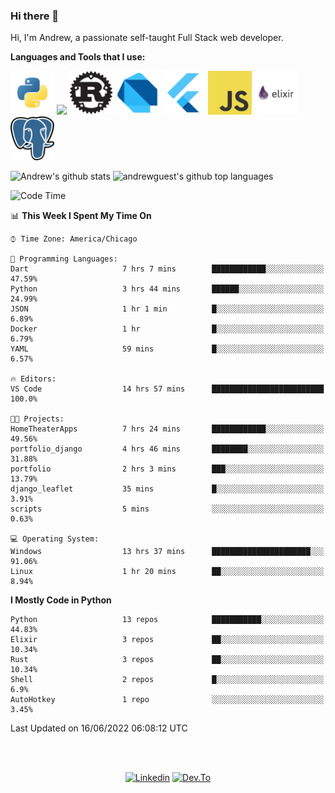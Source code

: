 ### Hi there 👋

Hi, I'm Andrew, a passionate self-taught Full Stack web developer.

**Languages and Tools that I use:**  

<code><img height="70" src="https://raw.githubusercontent.com/github/explore/80688e429a7d4ef2fca1e82350fe8e3517d3494d/topics/python/python.png"></code>
<code><img height="70" src="https://fastapi.tiangolo.com/img/logo-margin/logo-teal.png"></code>
<code><img height="70" src="https://raw.githubusercontent.com/github/explore/80688e429a7d4ef2fca1e82350fe8e3517d3494d/topics/rust/rust.png"></code>
<code><img height="70" src="https://raw.githubusercontent.com/github/explore/80688e429a7d4ef2fca1e82350fe8e3517d3494d/topics/dart/dart.png"></code>
<code><img height="70" src="https://raw.githubusercontent.com/github/explore/cebd63002168a05a6a642f309227eefeccd92950/topics/flutter/flutter.png"></code>
<code><img height="70" src="https://raw.githubusercontent.com/github/explore/80688e429a7d4ef2fca1e82350fe8e3517d3494d/topics/javascript/javascript.png"></code>
<code><img height="70" src="https://raw.githubusercontent.com/github/explore/d106aa3f6fa091ab80ab5c8cf0d931baff3caaea/topics/elixir/elixir.png"></code>
<code><img height="70" src="https://raw.githubusercontent.com/github/explore/80688e429a7d4ef2fca1e82350fe8e3517d3494d/topics/postgresql/postgresql.png"></code>

![Andrew's github stats](https://github-readme-stats.vercel.app/api?username=andrewguest&show_icons=true&theme=vue-dark&count_private=true)
<img height="180em" src="https://github-readme-stats.vercel.app/api/top-langs/?username=andrewguest&theme=vue-dark&layout=compact" alt="andrewguest's github top languages" />

<!--START_SECTION:waka-->
![Code Time](http://img.shields.io/badge/Code%20Time-1%2C096%20hrs%2011%20mins-blue)

📊 **This Week I Spent My Time On** 

```text
⌚︎ Time Zone: America/Chicago

💬 Programming Languages: 
Dart                     7 hrs 7 mins        ████████████░░░░░░░░░░░░░   47.59% 
Python                   3 hrs 44 mins       ██████░░░░░░░░░░░░░░░░░░░   24.99% 
JSON                     1 hr 1 min          █░░░░░░░░░░░░░░░░░░░░░░░░   6.89% 
Docker                   1 hr                █░░░░░░░░░░░░░░░░░░░░░░░░   6.79% 
YAML                     59 mins             █░░░░░░░░░░░░░░░░░░░░░░░░   6.57%

🔥 Editors: 
VS Code                  14 hrs 57 mins      █████████████████████████   100.0%

🐱‍💻 Projects: 
HomeTheaterApps          7 hrs 24 mins       ████████████░░░░░░░░░░░░░   49.56% 
portfolio_django         4 hrs 46 mins       ████████░░░░░░░░░░░░░░░░░   31.88% 
portfolio                2 hrs 3 mins        ███░░░░░░░░░░░░░░░░░░░░░░   13.79% 
django_leaflet           35 mins             █░░░░░░░░░░░░░░░░░░░░░░░░   3.91% 
scripts                  5 mins              ░░░░░░░░░░░░░░░░░░░░░░░░░   0.63%

💻 Operating System: 
Windows                  13 hrs 37 mins      ██████████████████████░░░   91.06% 
Linux                    1 hr 20 mins        ██░░░░░░░░░░░░░░░░░░░░░░░   8.94%

```

**I Mostly Code in Python** 

```text
Python                   13 repos            ███████████░░░░░░░░░░░░░░   44.83% 
Elixir                   3 repos             ██░░░░░░░░░░░░░░░░░░░░░░░   10.34% 
Rust                     3 repos             ██░░░░░░░░░░░░░░░░░░░░░░░   10.34% 
Shell                    2 repos             █░░░░░░░░░░░░░░░░░░░░░░░░   6.9% 
AutoHotkey               1 repo              ░░░░░░░░░░░░░░░░░░░░░░░░░   3.45%

```



 Last Updated on 16/06/2022 06:08:12 UTC
<!--END_SECTION:waka-->

<br><br>
<p align="center">
   <a href="https://www.linkedin.com/in/andrew-guest-a891759a" target="_blank"><img src="https://img.shields.io/badge/LinkedIn-0077B5?style=for-the-badge&logo=linkedin&logoColor=white" alt="Linkedin"></a>
  <a href="https://dev.to/aguest" target="_blank"><img src="https://img.shields.io/badge/Dev.to-0A0A0A?style=for-the-badge&logo=dev%2Eto&logoColor=white" alt="Dev.To"></a>
</p>

